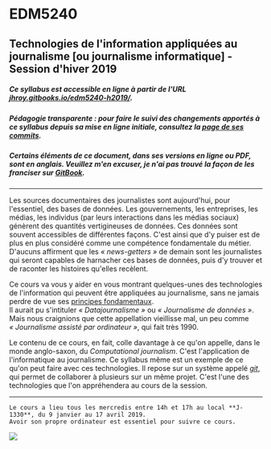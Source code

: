 # EDM5240
## Technologies de l'information appliquées au journalisme [ou journalisme informatique] - Session d'hiver 2019

##### Ce syllabus est accessible en ligne à partir de l'URL [jhroy.gitbooks.io/edm5240-h2019/](https://jhroy.gitbooks.io/edm5240-h2019/).
##### Pédagogie transparente&nbsp;: pour faire le suivi des changements apportés à ce syllabus depuis sa mise en ligne initiale, consultez la [page de ses *commits*](https://github.com/jhroy/syllabus-EDM5240-H2019/commits/master).
##### Certains éléments de ce document, dans ses versions en ligne ou PDF, sont en anglais. Veuillez m'en excuser, je n'ai pas trouvé la façon de les franciser sur [GitBook](https://www.gitbook.com).

-----

Les sources documentaires des journalistes sont aujourd'hui, pour l'essentiel, des bases de données. Les gouvernements, les entreprises, les médias, les individus (par leurs interactions dans les médias sociaux) génèrent des quantités vertigineuses de données. Ces données sont souvent accessibles de différentes façons. C'est ainsi que d'y puiser est de plus en plus considéré comme une compétence fondamentale du métier. D'aucuns affirment que les *«&nbsp;news-getters&nbsp;»* de demain sont les journalistes qui seront capables de harnacher ces bases de données, puis d'y trouver et de raconter les histoires qu'elles recèlent.

Ce cours va vous y aider en vous montrant quelques-unes des technologies de l'information qui peuvent être appliquées au journalisme, sans ne jamais perdre de vue ses [principes fondamentaux](http://www.gallimard.fr/Catalogue/GALLIMARD/Folio/Folio-actuel/Principes-du-journalisme).<br>
Il aurait pu s'intituler _«&nbsp;Datajournalisme&nbsp;»_ ou _«&nbsp;Journalisme de données&nbsp;»_. Mais nous craignions que cette appellation vieillisse mal, un peu comme _«&nbsp;Journalisme assisté par ordinateur&nbsp;»_, qui fait très 1990.

Le contenu de ce cours, en fait, colle davantage à ce qu'on appelle, dans le monde anglo-saxon, du *Computational journalism*. C'est l'application de l'informatique au journalisme. Ce syllabus même est un exemple de ce qu'on peut faire avec ces technologies. Il repose sur un système appelé [*git*](https://fr.wikipedia.org/wiki/Git), qui permet de collaborer à plusieurs sur un même projet. C'est l'une des technologies que l'on appréhendera au cours de la session.

-----

```Le cours a lieu tous les mercredis entre 14h et 17h au local **J-1330**, du 9 janvier au 17 avril 2019.```
<br>```Avoir son propre ordinateur est essentiel pour suivre ce cours.```

![](/assets/LogoUQAM.png)
